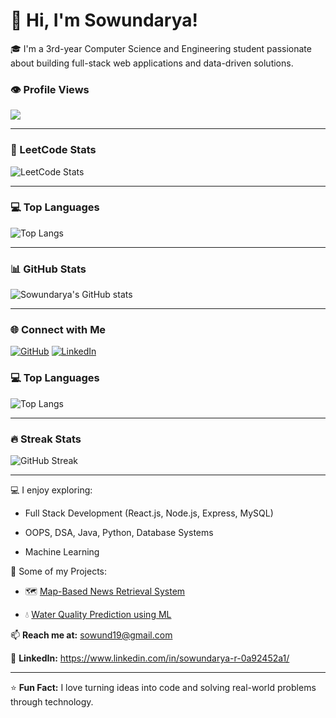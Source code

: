  # 👋 Hi, I'm Sowundarya!

🎓 I'm a 3rd-year Computer Science and Engineering student passionate about building full-stack web applications and data-driven solutions.
### 👁️ Profile Views
![](https://komarev.com/ghpvc/?username=sowund&label=Profile%20Views&color=0e75b6&style=flat)

---

### 🧠 LeetCode Stats
![LeetCode Stats](https://leetcard.jacoblin.cool/0j6mqXt2vx?theme=dark&font=Karma&ext=contest)


---

### 💻 Top Languages
![Top Langs](https://github-readme-stats.vercel.app/api/top-langs/?username=sowund&layout=compact&theme=tokyonight)

---
### 📊 GitHub Stats
![Sowundarya's GitHub stats](https://github-readme-stats.vercel.app/api?username=sowund&show_icons=true&theme=tokyonight)

---


### 🌐 Connect with Me
[![GitHub](https://img.shields.io/badge/GitHub-sowund-black?style=flat&logo=github)](https://github.com/sowund)
[![LinkedIn](https://img.shields.io/badge/LinkedIn-Sowundarya%20R-blue?style=flat&logo=linkedin)](https://www.linkedin.com/in/YOUR-LINKEDIN-USERNAME)

### 💻 Top Languages
![Top Langs](https://github-readme-stats.vercel.app/api/top-langs/?username=sowund&layout=compact&theme=tokyonight)

---

### 🔥 Streak Stats
![GitHub Streak](https://github-readme-streak-stats.herokuapp.com/?user=sowund&theme=tokyonight)

---


💻 I enjoy exploring:

- Full Stack Development (React.js, Node.js, Express, MySQL)

- OOPS, DSA, Java, Python, Database Systems

- Machine Learning

🚀 Some of my Projects:

- 🗺️ [Map-Based News Retrieval System](https://github.com/sowund/Map_Based_News_Retrieval_System)
  
- 💧 [Water Quality Prediction using ML](https://github.com/sowund/Water_Quality_Prediction)


📫 **Reach me at:** sowund19@gmail.com  

💼 **LinkedIn:** https://www.linkedin.com/in/sowundarya-r-0a92452a1/

---

⭐ **Fun Fact:** I love turning ideas into code and solving real-world problems through technology.
